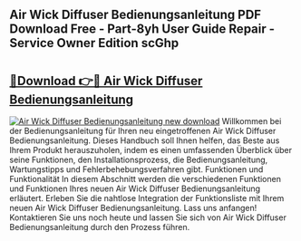 ## Air Wick Diffuser Bedienungsanleitung PDF Download Free - Part-8yh User Guide Repair - Service Owner Edition scGhp

# <h2><a href="http://df4bkz.blite.top/?on=Air+Wick+Diffuser+Bedienungsanleitung">🔗Download 👉🔴 Air Wick Diffuser Bedienungsanleitung</a></h2>

[![Air Wick Diffuser Bedienungsanleitung new download](https://i.imgur.com/lujVjoI.png)](http://df4bkz.blite.top/?on=Air+Wick+Diffuser+Bedienungsanleitung)
Willkommen bei der Bedienungsanleitung für Ihren neu eingetroffenen Air Wick Diffuser Bedienungsanleitung. Dieses Handbuch soll Ihnen helfen, das Beste aus Ihrem Produkt herauszuholen, indem es einen umfassenden Überblick über seine Funktionen, den Installationsprozess, die Bedienungsanleitung, Wartungstipps und Fehlerbehebungsverfahren gibt. Funktionen und Funktionalität In diesem Abschnitt werden die verschiedenen Funktionen und Funktionen Ihres neuen Air Wick Diffuser Bedienungsanleitung erläutert. Erleben Sie die nahtlose Integration der Funktionsliste mit Ihrem neuen Air Wick Diffuser Bedienungsanleitung. Lass uns anfangen! Kontaktieren Sie uns noch heute und lassen Sie sich von Air Wick Diffuser Bedienungsanleitung durch den Prozess führen.

